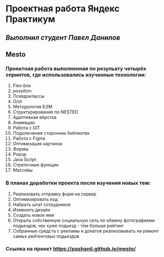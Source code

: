 # **Проектная работа Яндекс Практикум**
## *Выполнил студент Павел Данилов*

## **Mesto**

### Проектная работа выполненная по резульату четырёх спринтов, где использовались изученные технологии:
1. Flex-box
2. possition
3. Псевдоклассы
4. Grid
5. Методология БЭМ
6. Структурирование по NESTED
7. Адаптивная вёрстка
8. Анимации
9. Работа с GIT
10. Подключение сторонних библиотек
11. Работа с Figma
12. Оптимизация картинок
13. Формы
14. Popup
15. Java Script
17. Стрелочные функции
18. Массивы

### В планах доработки проекта после изучения новых тем:
1. Реализовать отправку форм на сервер
2. Оптимизировать код
3. Набрать штат сотрудников
4. Изменить дизайн
5. Создать новое имя
6. Открыть собственную социальную сеть по обмену фотографиями подьездов, чех хуже подьезд - тем больше рейтинг
7. Собранные средста с рекламы и донатов реализовывать на ремонт самых рейтенговых подьездов

### Ссылка на проект https://pashanil.github.io/mesto/
